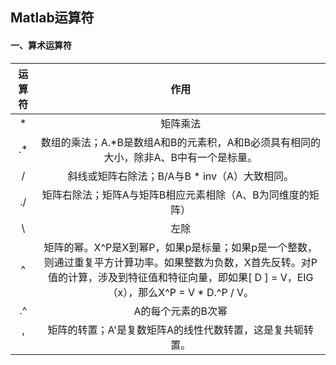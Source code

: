 ## Matlab运算符

#### 一、算术运算符

| 运算符 |                             作用                             |
| :----: | :----------------------------------------------------------: |
|   *    |                           矩阵乘法                           |
|   .*   | 数组的乘法；A.*B是数组A和B的元素积，A和B必须具有相同的大小，除非A、B中有一个是标量。 |
|   /    |        斜线或矩阵右除法；B/A与B * inv（A）大致相同。         |
|   ./   |  矩阵右除法；矩阵A与矩阵B相应元素相除（A、B为同维度的矩阵）  |
|   \    |                             左除                             |
|   ^    | 矩阵的幂。X^P是X到幂P，如果p是标量；如果p是一个整数，则通过重复平方计算功率。如果整数为负数，X首先反转。对P值的计算，涉及到特征值和特征向量，即如果[ D ] = V，EIG（x），那么X^P = V * D.^P / V。 |
|   .^   |                      A的每个元素的B次幂                      |
|   '    |  矩阵的转置；A'是复数矩阵A的线性代数转置，这是复共轭转置。   |

